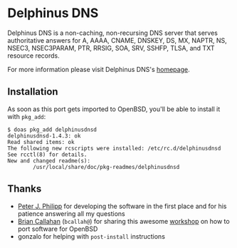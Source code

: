 # Delphinus DNS
Delphinus DNS is a non-caching, non-recursing DNS server that serves
authoritative answers for A, AAAA, CNAME, DNSKEY, DS, MX, NAPTR, NS,
NSEC3, NSEC3PARAM, PTR, RRSIG, SOA, SRV, SSHFP, TLSA, and TXT resource
records.

For more information please visit Delphinus DNS's [homepage](https://delphinusdns.org).

## Installation

As soon as this port gets imported to OpenBSD, you'll be able to install it with `pkg_add`:

```shell
$ doas pkg_add delphinusdnsd
delphinusdnsd-1.4.3: ok
Read shared items: ok
The following new rcscripts were installed: /etc/rc.d/delphinusdnsd
See rcctl(8) for details.
New and changed readme(s):
        /usr/local/share/doc/pkg-readmes/delphinusdnsd
```

## Thanks

* [Peter J. Philipp](https://delphinusdns.org/credits.html) for developing the software in the first place and for his patience answering all my questions
* [Brian Callahan](https://briancallahan.net) (`bcallah@`) for sharing this awesome [workshop](https://www.youtube.com/watch?v=z_TnemhzbXQ) on how to port software for OpenBSD
* gonzalo for helping with `post-install` instructions
